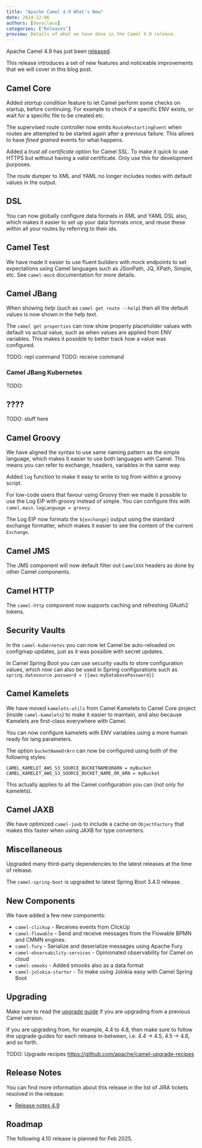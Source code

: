 ```yaml
---
title: "Apache Camel 4.9 What's New"
date: 2024-12-06
authors: [davsclaus]
categories: ["Releases"]
preview: Details of what we have done in the Camel 4.9 release.
---
```


Apache Camel 4.9 has just been [released](/blog/2024/12/RELEASE-4.9.0/).

This release introduces a set of new features and noticeable improvements that we will cover in this blog post.

## Camel Core

Added _startup condition_ feature to let Camel perform some checks on startup,
before continuing. For example to check if a specific ENV exists, or wait
for a specific file to be created etc.

The supervised route controller now emits `RouteRestartingEvent` when routes are attempted to be
started again after a previous failure. This allows to have _fined grained_ events for what happens.

Added a _trust all certificate_ option for Camel SSL. To make it quick
to use HTTPS but without having a valid certificate. Only use this for development purposes.

The route dumper to XML and YAML no longer includes nodes with default values in the output.

## DSL

You can now globally configure data formats in XML and YAML DSL also, which makes it easier to
set up your data formats once, and reuse these within all your routes by referring to their ids.

## Camel Test

We have made it easier to use fluent builders with mock endpoints to set expectations using Camel languages such as
JSonPath, JQ, XPath, Simple, etc.  See `camel-mock` documentation for more details.

## Camel JBang

When showing _help_ (such as `camel get route --help`) then all the default values is now shown in the help text.

The `camel get properties` can now show property placeholder values with default vs actual value, such
as when values are applied from ENV variables. This makes it possible to better track how a value was configured.

TODO: repl command
TODO: receive command

### Camel JBang Kubernetes

TODO: 


## ???? 

TODO: stuff here

## Camel Groovy

We have aligned the syntax to use same naming pattern as the simple language, which makes it easier
to use both languages with Camel. This means you can refer to exchange, headers, variables in the same way.

Added `log` function to make it easy to write to log from within a groovy script.

For low-code users that favour using Groovy then we made it possible to use the Log EIP with groovy instead of simple.
You can configure this with `camel.main.logLanguage = groovy`.

The Log EIP now formats the `${exchange}` output using the standard exchange formatter, which makes
it easier to see the content of the current `Exchange`.

## Camel JMS

The JMS component will now default filter out `CamelXXX` headers as done by other Camel components.

## Camel HTTP

The `camel-http` component now supports caching and refreshing OAuth2 tokens.

## Security Vaults

In the `camel-kubernetes` you can now let Camel be auto-reloaded on configmap updates, just as it was possible with secret updates.

In Camel Spring Boot you can use security vaults to store configuration values, which now can also be used in Spring configurations
such as `spring.datasource.password = {{aws:myDatabasePassword}}`

## Camel Kamelets

We have moved `kamelets-utils` from Camel Kamelets to Camel Core project (inside `camel-kamelets`) to make it easier to maintain,
and also because Kamelets are first-class everywhere with Camel.

You can now configure kamelets with ENV variables using a more human ready for lang parameters.

The option `bucketNameOrArn` can now be configured using both of the following styles:

```properties
CAMEL_KAMELET_AWS_S3_SOURCE_BUCKETNAMEORARN = myBucket
CAMEL_KAMELET_AWS_S3_SOURCE_BUCKET_NAME_OR_ARN = myBucket
```

This actually applies to all the Camel configuration you can (not only for kamelets).

## Camel JAXB

We have optimized `camel-jaxb` to include a cache on `ObjectFactory` that makes this faster when using JAXB
for type converters.

## Miscellaneous

Upgraded many third-party dependencies to the latest releases at the time of release.

The `camel-spring-boot` is upgraded to latest Spring Boot 3.4.0 release.

## New Components

We have added a few new components:

- `camel-clickup` - Receives events from ClickUp
- `camel-flowable` - Send and receive messages from the Flowable BPMN and CMMN engines.
- `camel-fury` - Serialize and deserialize messages using Apache Fury
- `camel-observability-services` - Opinionated observability for Camel on cloud
- `camel-smooks` - Added smooks also as a data format
- `camel-jolokia-starter` - To make using Jolokia easy with Camel Spring Boot

## Upgrading

Make sure to read the [upgrade guide](/manual/camel-4x-upgrade-guide-4_9.html) if you are upgrading from a previous Camel version.

If you are upgrading from, for example, 4.4 to 4.8, then make sure to follow the upgrade guides for each release in-between, i.e.
4.4 -> 4.5, 4.5 -> 4.6, and so forth.

TODO: Upgrade recipes
https://github.com/apache/camel-upgrade-recipes

## Release Notes

You can find more information about this release in the list of JIRA tickets resolved in the release:

- [Release notes 4.9](/releases/release-4.9.0/)

## Roadmap

The following 4.10 release is planned for Feb 2025.


